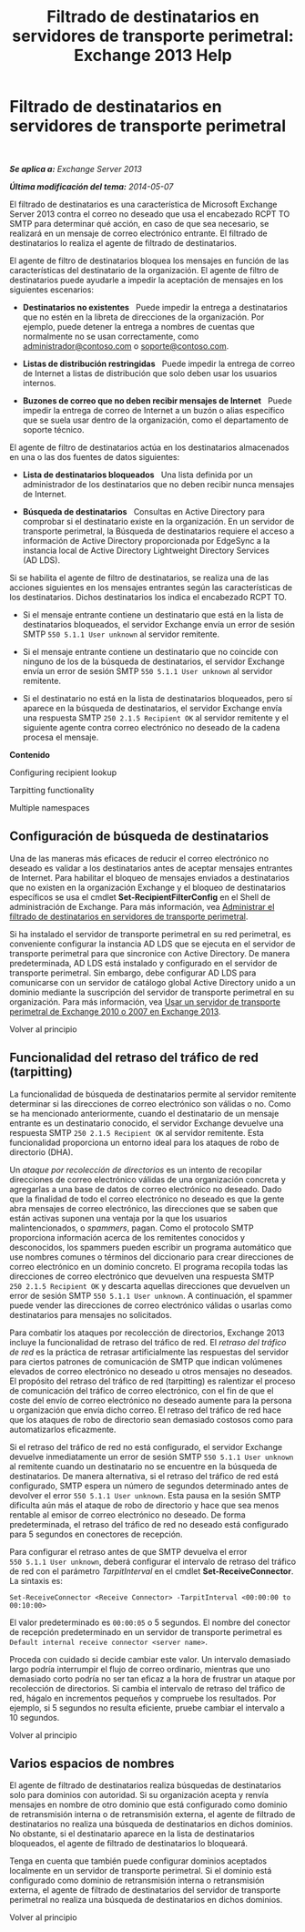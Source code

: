 ﻿---
title: 'Filtrado de destinatarios en servidores de transporte perimetral: Exchange 2013 Help'
TOCTitle: Filtrado de destinatarios en servidores de transporte perimetral
ms:assetid: 994eefd9-3903-41e6-a882-1e333d6d2d18
ms:mtpsurl: https://technet.microsoft.com/es-es/library/Bb123891(v=EXCHG.150)
ms:contentKeyID: 49895798
ms.date: 05/22/2018
mtps_version: v=EXCHG.150
ms.translationtype: MT
---

# Filtrado de destinatarios en servidores de transporte perimetral

 

_**Se aplica a:** Exchange Server 2013_

_**Última modificación del tema:** 2014-05-07_

El filtrado de destinatarios es una característica de Microsoft Exchange Server 2013 contra el correo no deseado que usa el encabezado RCPT TO SMTP para determinar qué acción, en caso de que sea necesario, se realizará en un mensaje de correo electrónico entrante. El filtrado de destinatarios lo realiza el agente de filtrado de destinatarios.

El agente de filtro de destinatarios bloquea los mensajes en función de las características del destinatario de la organización. El agente de filtro de destinatarios puede ayudarle a impedir la aceptación de mensajes en los siguientes escenarios:

  - **Destinatarios no existentes**   Puede impedir la entrega a destinatarios que no estén en la libreta de direcciones de la organización. Por ejemplo, puede detener la entrega a nombres de cuentas que normalmente no se usan correctamente, como administrador@contoso.com o soporte@contoso.com.

  - **Listas de distribución restringidas**   Puede impedir la entrega de correo de Internet a listas de distribución que solo deben usar los usuarios internos.

  - **Buzones de correo que no deben recibir mensajes de Internet**   Puede impedir la entrega de correo de Internet a un buzón o alias específico que se suela usar dentro de la organización, como el departamento de soporte técnico.

El agente de filtro de destinatarios actúa en los destinatarios almacenados en una o las dos fuentes de datos siguientes:

  - **Lista de destinatarios bloqueados**   Una lista definida por un administrador de los destinatarios que no deben recibir nunca mensajes de Internet.

  - **Búsqueda de destinatarios**   Consultas en Active Directory para comprobar si el destinatario existe en la organización. En un servidor de transporte perimetral, la Búsqueda de destinatarios requiere el acceso a información de Active Directory proporcionada por EdgeSync a la instancia local de Active Directory Lightweight Directory Services (AD LDS).

Si se habilita el agente de filtro de destinatarios, se realiza una de las acciones siguientes en los mensajes entrantes según las características de los destinatarios. Dichos destinatarios los indica el encabezado RCPT TO.

  - Si el mensaje entrante contiene un destinatario que está en la lista de destinatarios bloqueados, el servidor Exchange envía un error de sesión SMTP `550 5.1.1 User unknown` al servidor remitente.

  - Si el mensaje entrante contiene un destinatario que no coincide con ninguno de los de la búsqueda de destinatarios, el servidor Exchange envía un error de sesión SMTP `550 5.1.1 User unknown` al servidor remitente.

  - Si el destinatario no está en la lista de destinatarios bloqueados, pero sí aparece en la búsqueda de destinatarios, el servidor Exchange envía una respuesta SMTP `250 2.1.5 Recipient OK` al servidor remitente y el siguiente agente contra correo electrónico no deseado de la cadena procesa el mensaje.

**Contenido**

Configuring recipient lookup

Tarpitting functionality

Multiple namespaces

## Configuración de búsqueda de destinatarios

Una de las maneras más eficaces de reducir el correo electrónico no deseado es validar a los destinatarios antes de aceptar mensajes entrantes de Internet. Para habilitar el bloqueo de mensajes enviados a destinatarios que no existen en la organización Exchange y el bloqueo de destinatarios específicos se usa el cmdlet **Set-RecipientFilterConfig** en el Shell de administración de Exchange. Para más información, vea [Administrar el filtrado de destinatarios en servidores de transporte perimetral](manage-recipient-filtering-on-edge-transport-servers-exchange-2013-help.md).

Si ha instalado el servidor de transporte perimetral en su red perimetral, es conveniente configurar la instancia AD LDS que se ejecuta en el servidor de transporte perimetral para que sincronice con Active Directory. De manera predeterminada, AD LDS está instalado y configurado en el servidor de transporte perimetral. Sin embargo, debe configurar AD LDS para comunicarse con un servidor de catálogo global Active Directory unido a un dominio mediante la suscripción del servidor de transporte perimetral en su organización. Para más información, vea [Usar un servidor de transporte perimetral de Exchange 2010 o 2007 en Exchange 2013](use-an-exchange-2010-or-2007-edge-transport-server-in-exchange-2013-exchange-2013-help.md).

Volver al principio

## Funcionalidad del retraso del tráfico de red (tarpitting)

La funcionalidad de búsqueda de destinatarios permite al servidor remitente determinar si las direcciones de correo electrónico son válidas o no. Como se ha mencionado anteriormente, cuando el destinatario de un mensaje entrante es un destinatario conocido, el servidor Exchange devuelve una respuesta SMTP `250 2.1.5 Recipient OK` al servidor remitente. Esta funcionalidad proporciona un entorno ideal para los ataques de robo de directorio (DHA).

Un *ataque por recolección de directorios* es un intento de recopilar direcciones de correo electrónico válidas de una organización concreta y agregarlas a una base de datos de correo electrónico no deseado. Dado que la finalidad de todo el correo electrónico no deseado es que la gente abra mensajes de correo electrónico, las direcciones que se saben que están activas suponen una ventaja por la que los usuarios malintencionados, o *spammers*, pagan. Como el protocolo SMTP proporciona información acerca de los remitentes conocidos y desconocidos, los spammers pueden escribir un programa automático que use nombres comunes o términos del diccionario para crear direcciones de correo electrónico en un dominio concreto. El programa recopila todas las direcciones de correo electrónico que devuelven una respuesta SMTP `250 2.1.5 Recipient OK` y descarta aquellas direcciones que devuelven un error de sesión SMTP `550 5.1.1 User unknown`. A continuación, el spammer puede vender las direcciones de correo electrónico válidas o usarlas como destinatarios para mensajes no solicitados.

Para combatir los ataques por recolección de directorios, Exchange 2013 incluye la funcionalidad de retraso del tráfico de red. El *retraso del tráfico de red* es la práctica de retrasar artificialmente las respuestas del servidor para ciertos patrones de comunicación de SMTP que indican volúmenes elevados de correo electrónico no deseado u otros mensajes no deseados. El propósito del retraso del tráfico de red (tarpitting) es ralentizar el proceso de comunicación del tráfico de correo electrónico, con el fin de que el coste del envío de correo electrónico no deseado aumente para la persona u organización que envía dicho correo. El retraso del tráfico de red hace que los ataques de robo de directorio sean demasiado costosos como para automatizarlos eficazmente.

Si el retraso del tráfico de red no está configurado, el servidor Exchange devuelve inmediatamente un error de sesión SMTP `550 5.1.1 User unknown` al remitente cuando un destinatario no se encuentre en la búsqueda de destinatarios. De manera alternativa, si el retraso del tráfico de red está configurado, SMTP espera un número de segundos determinado antes de devolver el error `550 5.1.1 User unknown`. Esta pausa en la sesión SMTP dificulta aún más el ataque de robo de directorio y hace que sea menos rentable al emisor de correo electrónico no deseado. De forma predeterminada, el retraso del tráfico de red no deseado está configurado para 5 segundos en conectores de recepción.

Para configurar el retraso antes de que SMTP devuelva el error `550 5.1.1 User unknown`, deberá configurar el intervalo de retraso del tráfico de red con el parámetro *TarpitInterval* en el cmdlet **Set-ReceiveConnector**. La sintaxis es:

    Set-ReceiveConnector <Receive Connector> -TarpitInterval <00:00:00 to 00:10:00>

El valor predeterminado es `00:00:05` o 5 segundos. El nombre del conector de recepción predeterminado en un servidor de transporte perimetral es `Default internal receive connector <server name>`.

Proceda con cuidado si decide cambiar este valor. Un intervalo demasiado largo podría interrumpir el flujo de correo ordinario, mientras que uno demasiado corto podría no ser tan eficaz a la hora de frustrar un ataque por recolección de directorios. Si cambia el intervalo de retraso del tráfico de red, hágalo en incrementos pequeños y compruebe los resultados. Por ejemplo, si 5 segundos no resulta eficiente, pruebe cambiar el intervalo a 10 segundos.

Volver al principio

## Varios espacios de nombres

El agente de filtrado de destinatarios realiza búsquedas de destinatarios solo para dominios con autoridad. Si su organización acepta y renvía mensajes en nombre de otro dominio que está configurado como dominio de retransmisión interna o de retransmisión externa, el agente de filtrado de destinatarios no realiza una búsqueda de destinatarios en dichos dominios. No obstante, si el destinatario aparece en la lista de destinatarios bloqueados, el agente de filtrado de destinatarios lo bloqueará.

Tenga en cuenta que también puede configurar dominios aceptados localmente en un servidor de transporte perimetral. Si el dominio está configurado como dominio de retransmisión interna o retransmisión externa, el agente de filtrado de destinatarios del servidor de transporte perimetral no realiza una búsqueda de destinatarios en dichos dominios.

Volver al principio

